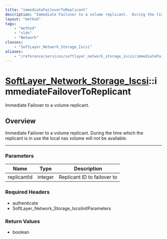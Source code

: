 ```yaml
---
title: "immediateFailoverToReplicant"
description: "Immediate Failover to a volume replicant.  During the time which the replicant is in use the local nas volume will not b... "
layout: "method"
tags:
    - "method"
    - "sldn"
    - "Network"
classes:
    - "SoftLayer_Network_Storage_Iscsi"
aliases:
    - "/reference/services/softlayer_network_storage_iscsi/immediateFailoverToReplicant"
---
```

# [SoftLayer_Network_Storage_Iscsi](/reference/services/SoftLayer_Network_Storage_Iscsi)::immediateFailoverToReplicant

Immediate Failover to a volume replicant.


## Overview 
Immediate Failover to a volume replicant.  During the time which the replicant is in use the local nas volume will not be available. 

-----

### Parameters 
|Name | Type | Description |
| --- | --- | --- |
|replicantId| integer| Replicant ID to failover to|


### Required Headers
* authenticate
* SoftLayer_Network_Storage_IscsiInitParameters


### Return Values
* boolean




